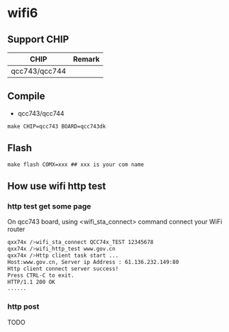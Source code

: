 # wifi6

## Support CHIP

|      CHIP        | Remark |
|:----------------:|:------:|
|qcc743/qcc744       |        |

## Compile

- qcc743/qcc744

```
make CHIP=qcc743 BOARD=qcc743dk
```

## Flash

```
make flash COMX=xxx ## xxx is your com name
```

## How use wifi http test

### http test get some page

On qcc743 board, using <wifi_sta_connect> command connect your WiFi router

```bash
qxx74x />wifi_sta_connect QCC74x_TEST 12345678
qxx74x />wifi_http_test www.gov.cn 
qxx74x />Http client task start ...
Host:www.gov.cn, Server ip Address : 61.136.232.149:80
Http client connect server success!
Press CTRL-C to exit.
HTTP/1.1 200 OK
......

```

### http post 

TODO


